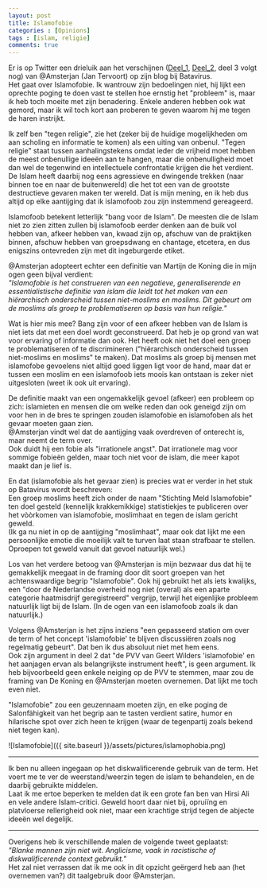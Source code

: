 ```yaml
---
layout: post
title: Islamofobie
categories : [Opinions]
tags : [islam, religie]
comments: true
---
```


Er is op Twitter een drieluik aan het verschijnen (<a href="http://batavirus.nl/2016/04/17/longread-islamofobie-stand-land-deel-1/" >Deel_1</a>, <a href="http://batavirus.nl/2016/04/30/longread-islamofobie-stand-land-deel-2/" >Deel_2</a>, deel 3 volgt nog) van @Amsterjan (Jan Tervoort) op zijn blog bij Batavirus.<br>
Het gaat over Islamofobie. Ik wantrouw zijn bedoelingen niet, hij lijkt een oprechte poging te doen vast te stellen hoe ernstig het "probleem" is, maar ik heb toch moeite met zijn benadering. Enkele anderen hebben ook wat gemord, maar ik wil toch kort aan proberen te geven waarom hij me tegen de haren instrijkt.

Ik zelf ben "tegen religie", zie het (zeker bij de huidige mogelijkheden om aan scholing en informatie te komen) als een uiting van onbenul. "Tegen religie" staat tussen aanhalingstekens omdat ieder de vrijheid moet hebben de meest onbenullige idee&euml;n aan te hangen, maar die onbenulligheid moet dan wel de tegenwind en intellectuele confrontatie krijgen die het verdient. De Islam heeft daarbij nog eens agressieve en dwingende trekken (naar binnen toe en naar de buitenwereld) die het tot een van de grootste destructieve gevaren maken ter wereld. Dat is mijn mening, en ik heb dus altijd op elke aantijging dat ik islamofoob zou zijn instemmend gereageerd.

Islamofoob betekent letterlijk "bang voor de Islam". De meesten die de Islam niet zo zien zitten zullen bij islamofoob eerder denken aan de buik vol hebben van, afkeer hebben van, kwaad zijn op, afschuw van de praktijken binnen, afschuw hebben van groepsdwang en chantage, etcetera, en dus enigszins ontevreden zijn met dit ingeburgerde etiket. 

@Amsterjan adopteert echter een definitie van Martijn de Koning die in mijn ogen geen bijval verdient:<br><i>
"Islamofobie is het construeren van een negatieve, generaliserende en essentialistische definitie van islam die leidt tot het maken van een hi&euml;rarchisch onderscheid tussen niet-moslims en moslims. Dit gebeurt om de moslims als groep te problematiseren op basis van hun religie."</i>

Wat is hier mis mee? Bang zijn voor of een afkeer hebben van de Islam is niet iets dat met een doel wordt geconstrueerd. Dat heb je op grond van wat voor ervaring of informatie dan ook. Het heeft ook niet het doel  een groep te problematiseren of te discrimineren ("hi&euml;rarchisch onderscheid tussen niet-moslims en moslims" te maken). Dat moslims als groep bij mensen met islamofobe gevoelens niet altijd goed liggen ligt voor de hand, maar dat er tussen een moslim en een islamofoob iets moois kan ontstaan is zeker niet uitgesloten (weet ik ook uit ervaring).
 
De definitie maakt van een ongemakkelijk gevoel (afkeer) een probleem op zich: islamieten en mensen die om welke reden dan ook geneigd zijn om voor hen in de bres te springen zouden islamofobie en islamofoben als het gevaar moeten gaan zien. 
<br>@Amsterjan vindt wel dat de aantijging vaak overdreven of onterecht is, maar neemt de term over.<br>Ook duidt hij een fobie als "irrationele angst". Dat irrationele mag voor sommige fobie&euml;n gelden, maar toch niet voor de islam, die meer kapot maakt dan je lief is.

En dat (islamofobie als het gevaar zien) is precies wat er verder in het stuk op Batavirus wordt beschreven:<br>
Een groep moslims heeft zich onder de naam "Stichting Meld Islamofobie" ten doel gesteld (kennelijk krakkemikkige) statistiekjes te publiceren over het v&ograve;&ograve;rkomen van islamofobie, moslimhaat en tegen de islam gericht geweld.<br>
(Ik ga nu niet in op de aantijging "moslimhaat", maar ook dat lijkt me een persoonlijke emotie die moeilijk valt te turven laat staan strafbaar te stellen. Oproepen tot geweld vanuit dat gevoel natuurlijk wel.)

Los van het verdere betoog van @Amsterjan is mijn bezwaar dus dat hij te gemakkelijk meegaat in de framing door dit soort groepen van het achtenswaardige begrip "Islamofobie". Ook hij gebruikt het als iets kwalijks, een "door de Nederlandse overheid nog niet (overal) als een aparte categorie haatmisdrijf geregistreerd" vergrijp, terwijl het eigenlijke probleem natuurlijk ligt bij de Islam. (In de ogen van een islamofoob zoals ik dan natuurlijk.)

Volgens @Amsterjan is het zijns inziens "een gepasseerd station om over de term of het concept 'islamofobie' te blijven discussi&euml;ren zoals nog regelmatig gebeurt". Dat ben ik dus absoluut niet met hem eens.<br>Ook zijn argument in deel 2 dat "de PVV van Geert Wilders 'islamofobie' en het aanjagen ervan als belangrijkste instrument heeft", is geen argument. Ik heb bijvoorbeeld geen enkele neiging op de PVV te stemmen, maar zou de framing van De Koning en @Amsterjan moeten overnemen. Dat lijkt me toch even niet.

"Islamofobie" zou een geuzennaam moeten zijn, en elke poging de Salonf&auml;higkeit van het begrip aan te tasten verdient satire, humor en hilarische spot over zich heen te krijgen (waar de tegenpartij zoals bekend niet tegen kan).

![Islamofobie]({{ site.baseurl }}/assets/pictures/islamophobia.png)

<hr>
Ik ben nu alleen ingegaan op het diskwalificerende gebruik van de term. Het voert me te ver de weerstand/weerzin tegen de islam te behandelen, en de daarbij gebruikte middelen.<br>
Laat ik me ertoe beperken te melden dat ik een grote fan ben van Hirsi Ali en vele andere Islam-critici. Geweld hoort daar niet bij, oprui&iuml;ng en platvloerse rellerigheid ook niet, maar een krachtige strijd tegen de abjecte idee&euml;n wel degelijk.

<hr>
Overigens heb ik verschillende malen de volgende tweet geplaatst:<br>
<i>"Blanke mannen zijn niet wit. Anglicisme, vaak in racistische of diskwalificerende context gebruikt."</i><br>
Het zal niet verrassen dat ik me ook in dit opzicht ge&euml;rgerd heb aan (het overnemen van?) dit taalgebruik door @Amsterjan.
